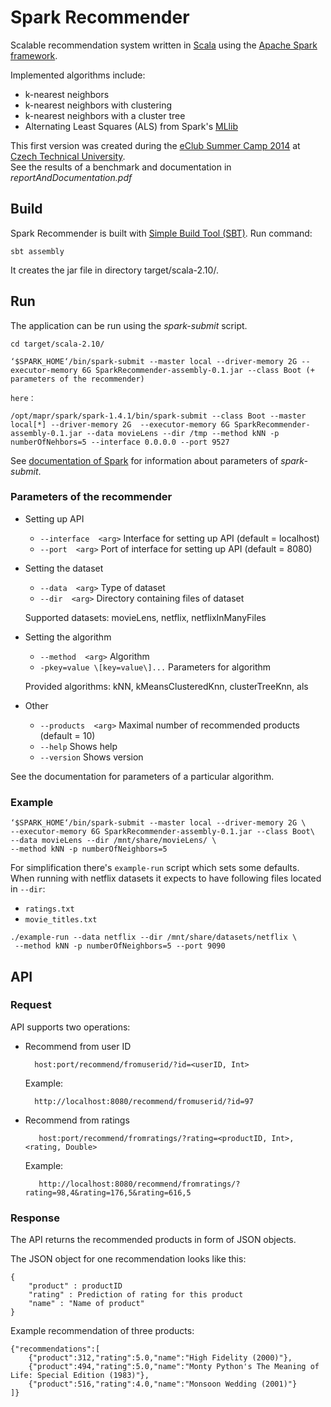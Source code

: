 # Spark Recommender

Scalable recommendation system written in [Scala](http://www.scala-lang.org/) using the [Apache Spark framework](https://spark.apache.org/).  

Implemented algorithms include:

* k-nearest neighbors
* k-nearest neighbors with clustering
* k-nearest neighbors with a cluster tree
* Alternating Least Squares (ALS) from Spark's [MLlib](https://spark.apache.org/docs/latest/mllib-collaborative-filtering.html)

This first version was created during the [eClub Summer Camp 2014](http://www.eclub.cvutmedialab.cz/) at [Czech Technical University](http://www.cvut.cz/).  
See the results of a benchmark and documentation in *reportAndDocumentation.pdf*

## Build

Spark Recommender is built with [Simple Build Tool (SBT)](http://www.scala-sbt.org/). Run command:
 
    sbt assembly
    
It creates the jar file in directory target/scala-2.10/.

## Run
The application can be run using the *spark-submit* script.

    cd target/scala-2.10/

    ‘$SPARK_HOME‘/bin/spark-submit --master local --driver-memory 2G --executor-memory 6G SparkRecommender-assembly-0.1.jar --class Boot (+ parameters of the recommender)

    here：

    /opt/mapr/spark/spark-1.4.1/bin/spark-submit --class Boot --master local[*] --driver-memory 2G  --executor-memory 6G SparkRecommender-assembly-0.1.jar --data movieLens --dir /tmp --method kNN -p numberOfNehbors=5 --interface 0.0.0.0 --port 9527

See [documentation of Spark](https://spark.apache.org/docs/latest/submitting-applications.html) for information about parameters of *spark-submit*.

### Parameters of the recommender

* Setting up API
     * `--interface  <arg>` Interface for setting up API (default = localhost)
     * `--port  <arg>` Port of interface for setting up API (default = 8080)
* Setting the dataset
     * `--data  <arg>` Type of dataset
     * `--dir  <arg>` Directory containing files of dataset
     
     Supported datasets: movieLens, netflix, netflixInManyFiles

* Setting the algorithm
     * `--method  <arg>` Algorithm
     * `-pkey=value \[key=value\]...` Parameters for algorithm
     
     Provided algorithms: kNN, kMeansClusteredKnn, clusterTreeKnn, als

* Other
     * `--products  <arg>` Maximal number of recommended products (default = 10)
     * `--help` Shows help
     * `--version` Shows version
     
See the documentation for parameters of a particular algorithm.

### Example
    ‘$SPARK_HOME‘/bin/spark-submit --master local --driver-memory 2G \
    --executor-memory 6G SparkRecommender-assembly-0.1.jar --class Boot\
    --data movieLens --dir /mnt/share/movieLens/ \
    --method kNN -p numberOfNeighbors=5

For simplification there's `example-run` script which sets some defaults. When running with netflix
datasets it expects to have following files located in `--dir`:

  * `ratings.txt`
  * `movie_titles.txt`

```
./example-run --data netflix --dir /mnt/share/datasets/netflix \
 --method kNN -p numberOfNeighbors=5 --port 9090

```

## API

### Request
API supports two operations:

* Recommend from user ID

        host:port/recommend/fromuserid/?id=<userID, Int>
        
    Example:
  
        http://localhost:8080/recommend/fromuserid/?id=97
        
        
* Recommend from ratings

         host:port/recommend/fromratings/?rating=<productID, Int>,<rating, Double>
         
     Example:
      
         http://localhost:8080/recommend/fromratings/?rating=98,4&rating=176,5&rating=616,5
         
### Response
The API returns the recommended products in form of JSON objects.

The JSON object for one recommendation looks like this:
    
    {
        "product" : productID
        "rating" : Prediction of rating for this product
        "name" : "Name of product"
    }
    

Example recommendation of three products:

    {"recommendations":[
        {"product":312,"rating":5.0,"name":"High Fidelity (2000)"},
        {"product":494,"rating":5.0,"name":"Monty Python's The Meaning of Life: Special Edition (1983)"},
        {"product":516,"rating":4.0,"name":"Monsoon Wedding (2001)"}
    ]}
